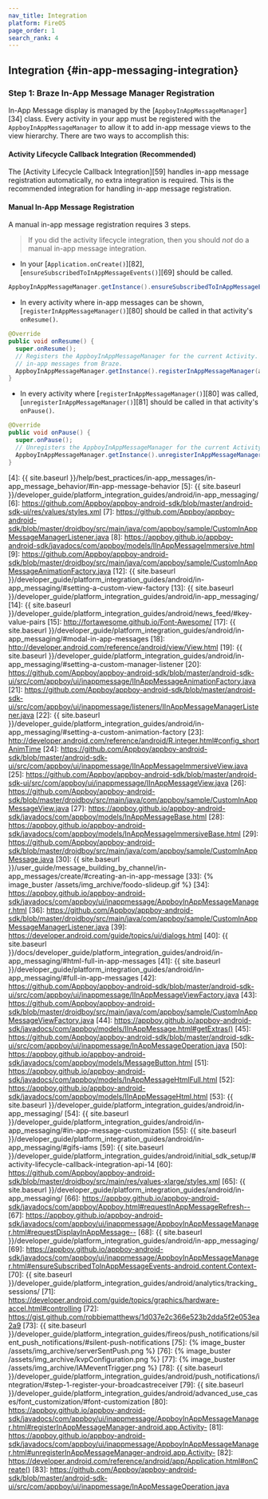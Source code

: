 ```yaml
---
nav_title: Integration
platform: FireOS
page_order: 1
search_rank: 4
---
```

## Integration {#in-app-messaging-integration}

### Step 1: Braze In-App Message Manager Registration

In-App Message display is managed by the [`AppboyInAppMessageManager`][34] class. Every activity in your app must be registered with the `AppboyInAppMessageManager` to allow it to add in-app message views to the view hierarchy. There are two ways to accomplish this:

#### Activity Lifecycle Callback Integration (Recommended)

The [Activity Lifecycle Callback Integration][59] handles in-app message registration automatically, no extra integration is required. This is the recommended integration for handling in-app message registration.

#### Manual In-App Message Registration

A manual in-app message registration requires 3 steps.

>  If you did the activity lifecycle integration, then you should *not* do a manual in-app message integration.

* In your [`Application.onCreate()`][82], [`ensureSubscribedToInAppMessageEvents()`][69] should be called.

```java
AppboyInAppMessageManager.getInstance().ensureSubscribedToInAppMessageEvents(context);
```

* In every activity where in-app messages can be shown, [`registerInAppMessageManager()`][80] should be called in that activity's `onResume()`.

```java
@Override
public void onResume() {
  super.onResume();
  // Registers the AppboyInAppMessageManager for the current Activity. This Activity will now listen for
  // in-app messages from Braze.
  AppboyInAppMessageManager.getInstance().registerInAppMessageManager(activity);
}
```

* In every activity where [`registerInAppMessageManager()`][80] was called, [`unregisterInAppMessageManager()`][81] should be called in that activity's `onPause()`.

```java
@Override
public void onPause() {
  super.onPause();
  // Unregisters the AppboyInAppMessageManager for the current Activity.
  AppboyInAppMessageManager.getInstance().unregisterInAppMessageManager(activity);
}
```


[1]: https://github.com/Appboy/appboy-android-sdk/tree/master/samples/manual-session-integration
[2]: https://github.com/Appboy/appboy-android-sdk/blob/master/droidboy/src/main/java/com/appboy/sample/InAppMessageTesterFragment.java
[3]: https://appboy.github.io/appboy-android-sdk/javadocs/com/appboy/models/IInAppMessage.html
[4]: {{ site.baseurl }}/help/best_practices/in-app_messages/in-app_message_behavior/#in-app-message-behavior
[5]: {{ site.baseurl }}/developer_guide/platform_integration_guides/android/in-app_messaging/
[6]: https://github.com/Appboy/appboy-android-sdk/blob/master/android-sdk-ui/res/values/styles.xml
[7]: https://github.com/Appboy/appboy-android-sdk/blob/master/droidboy/src/main/java/com/appboy/sample/CustomInAppMessageManagerListener.java
[8]: https://appboy.github.io/appboy-android-sdk/javadocs/com/appboy/models/IInAppMessageImmersive.html
[9]: https://github.com/Appboy/appboy-android-sdk/blob/master/droidboy/src/main/java/com/appboy/sample/CustomInAppMessageAnimationFactory.java
[12]: {{ site.baseurl }}/developer_guide/platform_integration_guides/android/in-app_messaging/#setting-a-custom-view-factory
[13]: {{ site.baseurl }}/developer_guide/platform_integration_guides/android/in-app_messaging/
[14]: {{ site.baseurl }}/developer_guide/platform_integration_guides/android/news_feed/#key-value-pairs
[15]: http://fortawesome.github.io/Font-Awesome/
[17]: {{ site.baseurl }}/developer_guide/platform_integration_guides/android/in-app_messaging/#modal-in-app-messages
[18]: http://developer.android.com/reference/android/view/View.html
[19]: {{ site.baseurl }}/developer_guide/platform_integration_guides/android/in-app_messaging/#setting-a-custom-manager-listener
[20]: https://github.com/Appboy/appboy-android-sdk/blob/master/android-sdk-ui/src/com/appboy/ui/inappmessage/IInAppMessageAnimationFactory.java
[21]: https://github.com/Appboy/appboy-android-sdk/blob/master/android-sdk-ui/src/com/appboy/ui/inappmessage/listeners/IInAppMessageManagerListener.java
[22]: {{ site.baseurl }}/developer_guide/platform_integration_guides/android/in-app_messaging/#setting-a-custom-animation-factory
[23]: http://developer.android.com/reference/android/R.integer.html#config_shortAnimTime
[24]: https://github.com/Appboy/appboy-android-sdk/blob/master/android-sdk-ui/src/com/appboy/ui/inappmessage/IInAppMessageImmersiveView.java
[25]: https://github.com/Appboy/appboy-android-sdk/blob/master/android-sdk-ui/src/com/appboy/ui/inappmessage/IInAppMessageView.java
[26]: https://github.com/Appboy/appboy-android-sdk/blob/master/droidboy/src/main/java/com/appboy/sample/CustomInAppMessageView.java
[27]: https://appboy.github.io/appboy-android-sdk/javadocs/com/appboy/models/InAppMessageBase.html
[28]: https://appboy.github.io/appboy-android-sdk/javadocs/com/appboy/models/InAppMessageImmersiveBase.html
[29]: https://github.com/Appboy/appboy-android-sdk/blob/master/droidboy/src/main/java/com/appboy/sample/CustomInAppMessage.java
[30]: {{ site.baseurl }}/user_guide/message_building_by_channel/in-app_messages/create/#creating-an-in-app-message
[33]: {% image_buster /assets/img_archive/foodo-slideup.gif %}
[34]: https://appboy.github.io/appboy-android-sdk/javadocs/com/appboy/ui/inappmessage/AppboyInAppMessageManager.html
[36]: https://github.com/Appboy/appboy-android-sdk/blob/master/droidboy/src/main/java/com/appboy/sample/CustomInAppMessageManagerListener.java
[39]: https://developer.android.com/guide/topics/ui/dialogs.html
[40]: {{ site.baseurl }}/docs/developer_guide/platform_integration_guides/android/in-app_messaging/#html-full-in-app-messages
[41]: {{ site.baseurl }}/developer_guide/platform_integration_guides/android/in-app_messaging/#full-in-app-messages
[42]: https://github.com/Appboy/appboy-android-sdk/blob/master/android-sdk-ui/src/com/appboy/ui/inappmessage/IInAppMessageViewFactory.java
[43]: https://github.com/Appboy/appboy-android-sdk/blob/master/droidboy/src/main/java/com/appboy/sample/CustomInAppMessageViewFactory.java
[44]: https://appboy.github.io/appboy-android-sdk/javadocs/com/appboy/models/IInAppMessage.html#getExtras()
[45]: https://github.com/Appboy/appboy-android-sdk/blob/master/android-sdk-ui/src/com/appboy/ui/inappmessage/InAppMessageOperation.java
[50]: https://appboy.github.io/appboy-android-sdk/javadocs/com/appboy/models/MessageButton.html
[51]: https://appboy.github.io/appboy-android-sdk/javadocs/com/appboy/models/InAppMessageHtmlFull.html
[52]: https://appboy.github.io/appboy-android-sdk/javadocs/com/appboy/models/IInAppMessageHtml.html
[53]: {{ site.baseurl }}/developer_guide/platform_integration_guides/android/in-app_messaging/
[54]: {{ site.baseurl }}/developer_guide/platform_integration_guides/android/in-app_messaging/#in-app-message-customization
[55]: {{ site.baseurl }}/developer_guide/platform_integration_guides/android/in-app_messaging/#gifs-iams
[59]: {{ site.baseurl }}/developer_guide/platform_integration_guides/android/initial_sdk_setup/#activity-lifecycle-callback-integration-api-14
[60]: https://github.com/Appboy/appboy-android-sdk/blob/master/droidboy/src/main/res/values-xlarge/styles.xml
[65]: {{ site.baseurl }}/developer_guide/platform_integration_guides/android/in-app_messaging/
[66]: https://appboy.github.io/appboy-android-sdk/javadocs/com/appboy/Appboy.html#requestInAppMessageRefresh--
[67]: https://appboy.github.io/appboy-android-sdk/javadocs/com/appboy/ui/inappmessage/AppboyInAppMessageManager.html#requestDisplayInAppMessage--
[68]: {{ site.baseurl }}/developer_guide/platform_integration_guides/android/in-app_messaging/
[69]: https://appboy.github.io/appboy-android-sdk/javadocs/com/appboy/ui/inappmessage/AppboyInAppMessageManager.html#ensureSubscribedToInAppMessageEvents-android.content.Context-
[70]: {{ site.baseurl }}/developer_guide/platform_integration_guides/android/analytics/tracking_sessions/
[71]: https://developer.android.com/guide/topics/graphics/hardware-accel.html#controlling
[72]: https://gist.github.com/robbiematthews/1d037e2c366e523b2dda5f2e053ea2a9
[73]: {{ site.baseurl }}/developer_guide/platform_integration_guides/fireos/push_notifications/silent_push_notifications/#silent-push-notifications
[75]: {% image_buster /assets/img_archive/serverSentPush.png %}
[76]: {% image_buster /assets/img_archive/kvpConfiguration.png %}
[77]: {% image_buster /assets/img_archive/IAMeventTrigger.png %}
[78]: {{ site.baseurl }}/developer_guide/platform_integration_guides/android/push_notifications/integration/#step-1-register-your-broadcastreceiver
[79]: {{ site.baseurl }}/developer_guide/platform_integration_guides/android/advanced_use_cases/font_customization/#font-customization
[80]: https://appboy.github.io/appboy-android-sdk/javadocs/com/appboy/ui/inappmessage/AppboyInAppMessageManager.html#registerInAppMessageManager-android.app.Activity-
[81]: https://appboy.github.io/appboy-android-sdk/javadocs/com/appboy/ui/inappmessage/AppboyInAppMessageManager.html#unregisterInAppMessageManager-android.app.Activity-
[82]: https://developer.android.com/reference/android/app/Application.html#onCreate()
[83]: https://github.com/Appboy/appboy-android-sdk/blob/master/android-sdk-ui/src/com/appboy/ui/inappmessage/InAppMessageOperation.java
